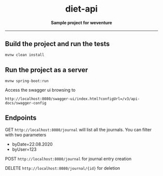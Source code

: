 


<h1 align="center">diet-api</h1>

<h4 align="center">
	Sample project for weventure
</h4>

***


## Build the project and run the tests

`mvnw clean install`

## Run the project as a server

`mvnw spring-boot:run`

Access the swagger ui browsing to

`http://localhost:8080/swagger-ui/index.html?configUrl=/v3/api-docs/swagger-config`


## Endpoints

GET `http://localhost:8080/journal` will list all the journals. You can filter with two parameters
* byDate=22.08.2020
* byUser=123

POST `http://localhost:8080/journal` for journal entry creation 

DELETE `http://localhost:8080/journal/{id}` for deletion